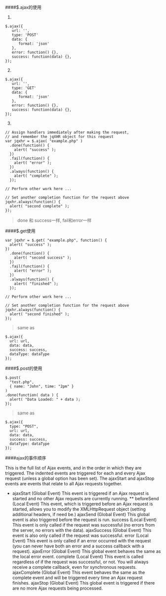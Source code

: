 ####$.ajax的使用

1.
```
$.ajax({
   url: '',
   type: 'POST'
   data: {
      format: 'json'
   },
   error: function() {},
   success: function(data) {},
});

```
2.
```
$.ajax({
   url: '',
   type: 'GET'
   data: {
      format: 'json'
   },
   error: function() {},
   success: function(data) {},
});

```

3.
```
// Assign handlers immediately after making the request,
// and remember the jqXHR object for this request
var jqxhr = $.ajax( "example.php" )
  .done(function() {
    alert( "success" );
  })
  .fail(function() {
    alert( "error" );
  })
  .always(function() {
    alert( "complete" );
  });
 
// Perform other work here ...
 
// Set another completion function for the request above
jqxhr.always(function() {
  alert( "second complete" );
});

```

> done 和 success一样, fail和error一样

####$.get使用

```
var jqxhr = $.get( "example.php", function() {
  alert( "success" );
})
  .done(function() {
    alert( "second success" );
  })
  .fail(function() {
    alert( "error" );
  })
  .always(function() {
    alert( "finished" );
  });
 
// Perform other work here ...
 
// Set another completion function for the request above
jqxhr.always(function() {
  alert( "second finished" );
});
```

> same as 
```
$.ajax({
  url: url,
  data: data,
  success: success,
  dataType: dataType
});
```

####$.post的使用

```
$.post(
  "test.php", 
  { name: "John", time: "2pm" }
)
.done(function( data ) {
  alert( "Data Loaded: " + data );
});
```

> same as 
```
$.ajax({
  type: "POST",
  url: url,
  data: data,
  success: success,
  dataType: dataType
});
```

####ajax的事件顺序

This is the full list of Ajax events, and in the order in which they are triggered. The indented events are triggered for each and every Ajax request (unless a global option has been set). The ajaxStart and ajaxStop events are events that relate to all Ajax requests together.

* ajaxStart (Global Event)
This event is triggered if an Ajax request is started and no other Ajax requests are currently running.
** beforeSend (Local Event)
This event, which is triggered before an Ajax request is started, allows you to modify the XMLHttpRequest object (setting additional headers, if need be.)
ajaxSend (Global Event)
This global event is also triggered before the request is run.
success (Local Event)
This event is only called if the request was successful (no errors from the server, no errors with the data).
ajaxSuccess (Global Event)
This event is also only called if the request was successful.
error (Local Event)
This event is only called if an error occurred with the request (you can never have both an error and a success callback with a request).
ajaxError (Global Event)
This global event behaves the same as the local error event.
complete (Local Event)
This event is called regardless of if the request was successful, or not. You will always receive a complete callback, even for synchronous requests.
ajaxComplete (Global Event)
This event behaves the same as the complete event and will be triggered every time an Ajax request finishes.
ajaxStop (Global Event)
This global event is triggered if there are no more Ajax requests being processed.

